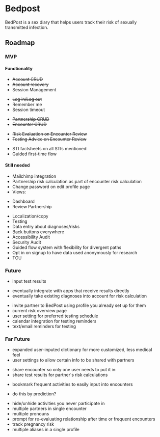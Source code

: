 # Bedpost
BedPost is a sex diary that helps users track their risk of sexually transmitted infection.

## Roadmap

### MVP
#### Functionality

- ~~Account CRUD~~
- ~~Account recovery~~
- Session Management
 * ~~Log in/Log out~~
 * Remember me
 * Session timeout
- ~~Partnership CRUD~~
- ~~Encounter CRUD~~
 * ~~Risk Evaluation on Encounter Review~~
 * ~~Testing Advice on Encounter Review~~
- STI factsheets on all STIs mentioned
- Guided first-time flow

#### Still needed
- Mailchimp integration
- Partnership risk calculation as part of encounter risk calculation
- Change password on edit profile page
- Views:
 * Dashboard
 * Review Partnership
- Localization/copy
- Testing
- Data entry about diagnoses/risks
- Back buttons everywhere
- Accessibility Audit
- Security Audit
- Guided flow system with flexibility for divergent paths
- Opt in on signup to have data used anonymously for research
- TOU

### Future
- input test results
 * eventually integrate with apps that receive results directly
 * eventually take existing diagnoses into account for risk calculation
- invite partner to BedPost using profile you already set up for them
- current risk overview page
- user setting for preferred testing schedule
- calendar integration for testing reminders
- text/email reminders for testing

### Far Future
- expanded user-inputed dictionary for more customized, less medical feel
- user settings to allow certain info to be shared with partners
 * share encounter so only one user needs to put it in
 * share test results for partner's risk calculations
- bookmark frequent activities to easily input into encounters
 * do this by prediction?
- hide/unhide activities you never participate in
- multiple partners in single encounter
- multiple pronouns
- prompt for re-evaluating relationship after time or frequent encounters
- track pregnancy risk
- multiple aliases in a single profile


